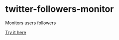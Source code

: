 # twitter-followers-monitor
Monitors users followers

[Try it here](https://twitter-followers-monitor.herokuapp.com/)